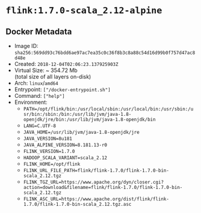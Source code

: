 # `flink:1.7.0-scala_2.12-alpine`

## Docker Metadata

- Image ID: `sha256:569dd93c76bdd6ae97ac7ea35c0c36f8b3c8a88c54d16d99b0f757d47ac8d48e`
- Created: `2018-12-04T02:06:23.137925903Z`
- Virtual Size: ~ 354.72 Mb  
  (total size of all layers on-disk)
- Arch: `linux`/`amd64`
- Entrypoint: `["/docker-entrypoint.sh"]`
- Command: `["help"]`
- Environment:
  - `PATH=/opt/flink/bin:/usr/local/sbin:/usr/local/bin:/usr/sbin:/usr/bin:/sbin:/bin:/usr/lib/jvm/java-1.8-openjdk/jre/bin:/usr/lib/jvm/java-1.8-openjdk/bin`
  - `LANG=C.UTF-8`
  - `JAVA_HOME=/usr/lib/jvm/java-1.8-openjdk/jre`
  - `JAVA_VERSION=8u181`
  - `JAVA_ALPINE_VERSION=8.181.13-r0`
  - `FLINK_VERSION=1.7.0`
  - `HADOOP_SCALA_VARIANT=scala_2.12`
  - `FLINK_HOME=/opt/flink`
  - `FLINK_URL_FILE_PATH=flink/flink-1.7.0/flink-1.7.0-bin-scala_2.12.tgz`
  - `FLINK_TGZ_URL=https://www.apache.org/dyn/closer.cgi?action=download&filename=flink/flink-1.7.0/flink-1.7.0-bin-scala_2.12.tgz`
  - `FLINK_ASC_URL=https://www.apache.org/dist/flink/flink-1.7.0/flink-1.7.0-bin-scala_2.12.tgz.asc`
